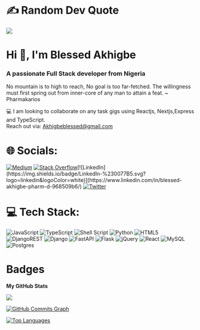 <!-- Introduction -->


 # ✍️ Random Dev Quote
![](https://quotes-github-readme.vercel.app/api?type=horizontal&theme=radical)


<h1 align="left">Hi 👋, I'm Blessed Akhigbe</h1>
<h3 align="left">A passionate Full Stack developer from Nigeria</h3>
<p font-size="12px">No mountain is to high to reach, No goal is too far-fetched. The willingness must first spring out from inner-core of any man to attain a feat. ~ Pharmakarios</p>

<!-- here picture updates -->
      
 💻 I am looking to collaborate on any task gigs using Reactjs, Nextjs,Express and TypeScript. <br/>
     Reach out via: Akhigbeblessed@gmail.com
  

<!-- Social media Gigs -->
# 🌐 Socials:
[![Medium](https://img.shields.io/badge/Medium-12100E?logo=medium&logoColor=white)](https://medium.com/@akhigbeblessed) [![Stack Overflow](https://img.shields.io/badge/-Stackoverflow-FE7A16?logo=stack-overflow&logoColor=white)](https://stackoverflow.com/users/....)[![LinkedIn](https://img.shields.io/badge/LinkedIn-%230077B5.svg?logo=linkedin&logoColor=white)](https://www.linkedin.com/in/blessed-akhigbe-pharm-d-968509b6/) [![Twitter](https://img.shields.io/badge/Twitter-%231DA1F2.svg?logo=Twitter&logoColor=white)](https://twitter.com/https://twitter.com/Pharmakarios_1) 
<!-- Tech strongholds -->
# 💻 Tech Stack:
![JavaScript](https://img.shields.io/badge/javascript-%23323330.svg?style=for-the-badge&logo=javascript&logoColor=%23F7DF1E) ![TypeScript](https://img.shields.io/badge/typescript-%23007ACC.svg?style=for-the-badge&logo=typescript&logoColor=white) ![Shell Script](https://img.shields.io/badge/shell_script-%23121011.svg?style=for-the-badge&logo=gnu-bash&logoColor=white) ![Python](https://img.shields.io/badge/python-3670A0?style=for-the-badge&logo=python&logoColor=ffdd54) ![HTML5](https://img.shields.io/badge/html5-%23E34F26.svg?style=for-the-badge&logo=html5&logoColor=white) ![DjangoREST](https://img.shields.io/badge/DJANGO-REST-ff1709?style=for-the-badge&logo=django&logoColor=white&color=ff1709&labelColor=gray) ![Django](https://img.shields.io/badge/django-%23092E20.svg?style=for-the-badge&logo=django&logoColor=white) ![FastAPI](https://img.shields.io/badge/FastAPI-005571?style=for-the-badge&logo=fastapi) ![Flask](https://img.shields.io/badge/flask-%23000.svg?style=for-the-badge&logo=flask&logoColor=white) ![jQuery](https://img.shields.io/badge/jquery-%230769AD.svg?style=for-the-badge&logo=jquery&logoColor=white) ![React](https://img.shields.io/badge/react-%2320232a.svg?style=for-the-badge&logo=react&logoColor=%2361DAFB) ![MySQL](https://img.shields.io/badge/mysql-%2300f.svg?style=for-the-badge&logo=mysql&logoColor=white) ![Postgres](https://img.shields.io/badge/postgres-%23316192.svg?style=for-the-badge&logo=postgresql&logoColor=white)



# Badges

<b>My GitHub Stats</b>


<a href="http://www.github.com/Pharmakarios1"><img src="https://github-readme-streak-stats.herokuapp.com/?user=Pharmakarios1&stroke=ffffff&background=003747&ring=a855f7&fire=a855f7&currStreakNum=ffffff&currStreakLabel=a855f7&sideNums=ffffff&sideLabels=ffffff&dates=ffffff&hide_border=true" /></a>

<a href="http://www.github.com/pharmakarios1"><img src="https://github-readme-activity-graph.cyclic.app/graph?username=pharmakarios1&bg_color=003747&color=ffffff&line=0891b2&point=ffffff&area_color=1c1917&area=true&hide_border=true&custom_title=GitHub%20Commits%20Graph" alt="GitHub Commits Graph" /></a>

<a href="https://github.com/pharmakarios1" align="left"><img src="https://github-readme-stats.vercel.app/api/top-langs/?username=pharmakarios1&langs_count=10&title_color=a855f7&text_color=ffffff&icon_color=0891b2&bg_color=003747&hide_border=true&locale=en&custom_title=Top%20%Languages" alt="Top Languages" /></a>



























